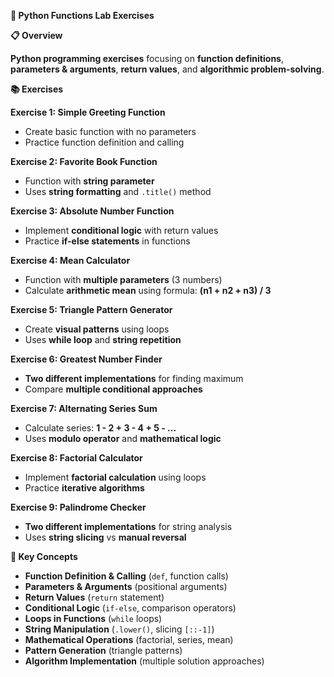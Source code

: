 **🐍 Python Functions Lab Exercises**

**📋 Overview**

**Python programming exercises** focusing on **function definitions**, **parameters & arguments**, **return values**, and **algorithmic problem-solving**.

**📚 Exercises**

**Exercise 1: Simple Greeting Function**
* Create basic function with no parameters
* Practice function definition and calling

**Exercise 2: Favorite Book Function**
* Function with **string parameter**
* Uses **string formatting** and `.title()` method

**Exercise 3: Absolute Number Function**
* Implement **conditional logic** with return values
* Practice **if-else statements** in functions

**Exercise 4: Mean Calculator**
* Function with **multiple parameters** (3 numbers)
* Calculate **arithmetic mean** using formula: **(n1 + n2 + n3) / 3**

**Exercise 5: Triangle Pattern Generator**
* Create **visual patterns** using loops
* Uses **while loop** and **string repetition**

**Exercise 6: Greatest Number Finder**
* **Two different implementations** for finding maximum
* Compare **multiple conditional approaches**

**Exercise 7: Alternating Series Sum**
* Calculate series: **1 - 2 + 3 - 4 + 5 - ...**
* Uses **modulo operator** and **mathematical logic**

**Exercise 8: Factorial Calculator**
* Implement **factorial calculation** using loops
* Practice **iterative algorithms**

**Exercise 9: Palindrome Checker**
* **Two different implementations** for string analysis
* Uses **string slicing** vs **manual reversal**

**🎯 Key Concepts**

* **Function Definition & Calling** (`def`, function calls)
* **Parameters & Arguments** (positional arguments)
* **Return Values** (`return` statement)
* **Conditional Logic** (`if-else`, comparison operators)
* **Loops in Functions** (`while` loops)
* **String Manipulation** (`.lower()`, slicing `[::-1]`)
* **Mathematical Operations** (factorial, series, mean)
* **Pattern Generation** (triangle patterns)
* **Algorithm Implementation** (multiple solution approaches)

